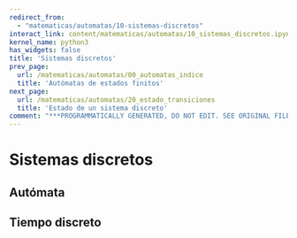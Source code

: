 ```yaml
---
redirect_from:
  - "matematicas/automatas/10-sistemas-discretos"
interact_link: content/matematicas/automatas/10_sistemas_discretos.ipynb
kernel_name: python3
has_widgets: false
title: 'Sistemas discretos'
prev_page:
  url: /matematicas/automatas/00_automatas_indice
  title: 'Autómatas de estados finitos'
next_page:
  url: /matematicas/automatas/20_estado_transiciones
  title: 'Estado de un sistema discreto'
comment: "***PROGRAMMATICALLY GENERATED, DO NOT EDIT. SEE ORIGINAL FILES IN /content***"
---
```



# **Sistemas discretos**



## Autómata



## Tiempo discreto

